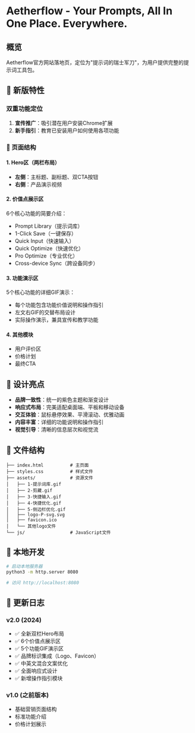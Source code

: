 # Aetherflow - Your Prompts, All In One Place. Everywhere.

## 概览

Aetherflow官方网站落地页，定位为"提示词的瑞士军刀"，为用户提供完整的提示词工具包。

## 🌟 新版特性

### 双重功能定位
1. **宣传推广**：吸引潜在用户安装Chrome扩展
2. **新手指引**：教育已安装用户如何使用各项功能

### 📱 页面结构

#### 1. Hero区（两栏布局）
- **左侧**：主标题、副标题、双CTA按钮
- **右侧**：产品演示视频

#### 2. 价值点展示区
6个核心功能的简要介绍：
- Prompt Library（提示词库）
- 1-Click Save（一键保存）
- Quick Input（快速输入）
- Quick Optimize（快速优化）
- Pro Optimize（专业优化）
- Cross-device Sync（跨设备同步）

#### 3. 功能演示区
5个核心功能的详细GIF演示：
- 每个功能包含功能价值说明和操作指引
- 左文右GIF的交替布局设计
- 实际操作演示，兼具宣传和教学功能

#### 4. 其他模块
- 用户评价区
- 价格计划
- 最终CTA

## 🎨 设计亮点

- **品牌一致性**：统一的紫色主题和渐变设计
- **响应式布局**：完美适配桌面端、平板和移动设备
- **交互体验**：鼠标悬停效果、平滑滚动、优雅动画
- **内容丰富**：详细的功能说明和操作指引
- **视觉引导**：清晰的信息层次和视觉流

## 📁 文件结构

```
├── index.html          # 主页面
├── styles.css          # 样式文件
├── assets/             # 资源文件
│   ├── 1-提示词库.gif
│   ├── 2-剪藏.gif
│   ├── 3-快捷输入.gif
│   ├── 4-快捷优化.gif
│   ├── 5-侧边栏优化.gif
│   ├── logo-P-svg.svg
│   ├── favicon.ico
│   └── 其他logo文件
└── js/                 # JavaScript文件
```

## 🚀 本地开发

```bash
# 启动本地服务器
python3 -m http.server 8080

# 访问 http://localhost:8080
```

## 📝 更新日志

### v2.0 (2024)
- ✅ 全新双栏Hero布局
- ✅ 6个价值点展示区
- ✅ 5个功能GIF演示区
- ✅ 品牌标识集成（Logo、Favicon）
- ✅ 中英文混合文案优化
- ✅ 全面响应式设计
- ✅ 新增操作指引模块

### v1.0 (之前版本)
- 基础营销页面结构
- 标准功能介绍
- 价格计划展示
